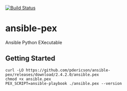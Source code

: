 [![Build Status](https://travis-ci.org/pdericson/ansible-pex.svg?branch=master)](https://travis-ci.org/pdericson/ansible-pex)

# ansible-pex

Ansible Python EXecutable

## Getting Started

```
curl -LO https://github.com/pdericson/ansible-pex/releases/download/2.4.2.0/ansible.pex
chmod +x ansible.pex
PEX_SCRIPT=ansible-playbook ./ansible.pex --version
```

